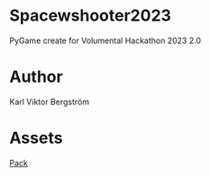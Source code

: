 # Spacewshooter2023
PyGame create for Volumental Hackathon 2023 2.0

# Author
Karl Viktor Bergström

# Assets
[Pack](https://opengameart.org/content/space-shooter-redux)
